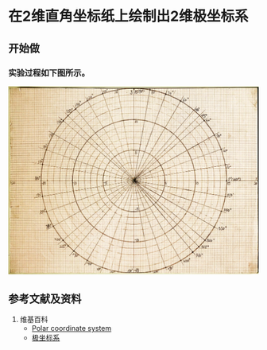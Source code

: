 # 在2维直角坐标纸上绘制出2维极坐标系

## 开始做

### 实验过程如下图所示。

![](/images/欧几里得几何/自制2维和3维极坐标系/在2维直角坐标纸上绘制出2维极坐标系/1a1.jpg)

## 参考文献及资料

1. 维基百科
	- [Polar coordinate system](https://en.wikipedia.org/wiki/Polar_coordinate_system) 
	- [极坐标系](https://zh.wikipedia.org/wiki/%E6%9E%81%E5%9D%90%E6%A0%87%E7%B3%BB) 

